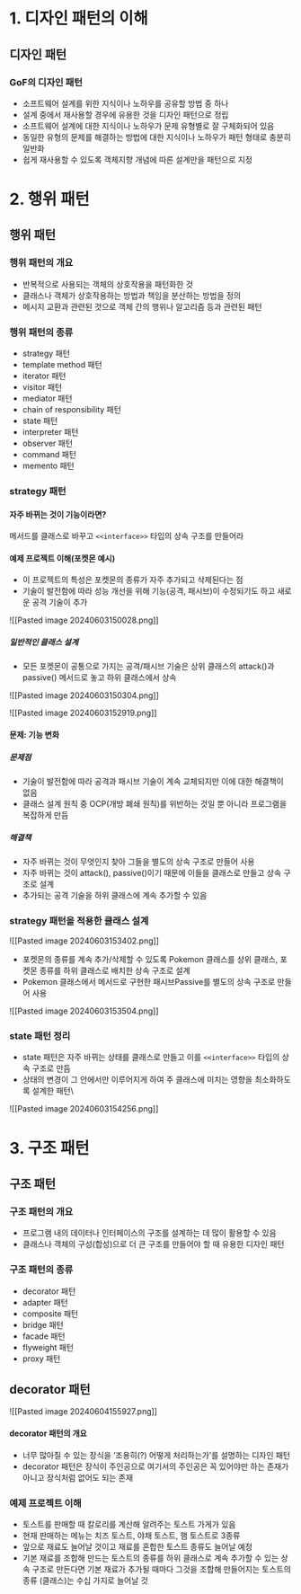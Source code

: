 
# 1. 디자인 패턴의 이해

## 디자인 패턴

### GoF의 디자인 패턴
- 소프트웨어 설계를 위한 지식이나 노하우를 공유할 방법 중 하나
- 설계 중에서 재사용할 경우에 유용한 것을 디자인 패턴으로 정립
- 소프트웨어 설계에 대한 지식이나 노하우가 문제 유형별로 잘 구체화되어 있음
- 동일한 유형의 문제를 해결하는 방법에 대한 지식이나 노하우가 패턴 형태로 충분히 일반화
- 쉽게 재사용할 수 있도록 객체지향 개념에 따른 설계만을 패턴으로 지정



# 2. 행위 패턴
## 행위 패턴

### 행위 패턴의 개요
- 반복적으로 사용되는 객체의 상호작용을 패턴화한 것
- 클래스나 객체가 상호작용하는 방법과 책임을 분산하는 방법을 정의
- 메시지 교환과 관련된 것으로 객체 간의 행위나 알고리즘 등과 관련된 패턴

### 행위 패턴의 종류
- strategy 패턴
- template method 패턴
- iterator 패턴
- visitor 패턴
- mediator 패턴
- chain of responsibility 패턴
- state 패턴
- interpreter 패턴
- observer 패턴
- command 패턴
- memento 패턴

### strategy 패턴

#### 자주 바뀌는 것이 기능이라면?
메서드를 클래스로 바꾸고 `<<interface>>` 타입의 상속 구조를 만들어라

#### 예제 프로젝트 이해(포켓몬 예시)
- 이 프로젝트의 특성은 포켓몬의 종류가 자주 추가되고 삭제된다는 점
- 기술이 발전함에 따라 성능 개선을 위해 기능(공격, 패시브)이 수정되기도 하고 새로운 공격 기술이 추가

![[Pasted image 20240603150028.png]]


##### 일반적인 클래스 설계
- 모든 포켓몬이 공통으로 가지는 공격/패시브 기술은 상위 클래스의 attack()과 passive() 메서드로 놓고 하위 클래스에서 상속

![[Pasted image 20240603150304.png]]


![[Pasted image 20240603152919.png]]


#### 문제: 기능 변화

##### 문제점
- 기술이 발전함에 따라 공격과 패시브 기술이 계속 교체되지만 이에 대한 해결책이 없음
- 클래스 설계 원칙 중 OCP(개방 폐쇄 원칙)를 위반하는 것일 뿐 아니라 프로그램을 복잡하게 만듬

##### 해결책
- 자주 바뀌는 것이 무엇인지 찾아 그들을 별도의 상속 구조로 만들어 사용
- 자주 바뀌는 것이 attack(), passive()이기 때문에 이들을 클래스로 만들고 상속 구조로 설계
- 추가되는 공격 기술을 하위 클래스에 계속 추가할 수 있음


### strategy 패턴을 적용한 클래스 설계

![[Pasted image 20240603153402.png]]

- 포켓몬의 종류를 계속 추가/삭제할 수 있도록 Pokemon 클래스를 상위 클래스, 포켓몬 종류를 하위 클래스로 배치한 상속 구조로 설계
- Pokemon 클래스에서 메서드로 구현한 패시브Passive를 별도의 상속 구조로 만들어 사용

![[Pasted image 20240603153504.png]]


### state 패턴 정리
- state 패턴은 자주 바뀌는 상태를 클래스로 만들고 이를 `<<interface>>` 타입의 상속 구조로 만듬
- 상태의 변경이 그 안에서만 이루어지게 하여 주 클래스에 미치는 영향을 최소화하도록 설계한 패턴\

![[Pasted image 20240603154256.png]]





# 3. 구조 패턴

## 구조 패턴

### 구조 패턴의 개요
- 프로그램 내의 데이터나 인터페이스의 구조를 설계하는 데 많이 활용할 수 있음
- 클래스나 객체의 구성(합성)으로 더 큰 구조를 만들어야 할 때 유용한 디자인 패턴

### 구조 패턴의 종류
- decorator 패턴
- adapter 패턴
- composite 패턴
- bridge 패턴
- facade 패턴
- flyweight 패턴
- proxy 패턴


## decorator 패턴

![[Pasted image 20240604155927.png]]

#### decorator 패턴의 개요
- 너무 많아질 수 있는 장식을 ‘조용히(?) 어떻게 처리하는가’를 설명하는 디자인 패턴
- decorator 패턴은 장식이 주인공으로 여기서의 주인공은 꼭 있어야만 하는 존재가 아니고 장식처럼 없어도 되는 존재

### 예제 프로젝트 이해
- 토스트를 판매할 때 칼로리를 계산해 알려주는 토스트 가게가 있음
- 현재 판매하는 메뉴는 치즈 토스트, 야채 토스트, 햄 토스트로 3종류
- 앞으로 재료도 늘어날 것이고 재료를 혼합한 토스트 종류도 늘어날 예정
- 기본 재료를 조합해 만드는 토스트의 종류를 하위 클래스로 계속 추가할 수 있는 상속 구조로 만든다면 기본 재료가 추가될 때마다 그것을 조합해 만들어지는 토스트의 종류 (클래스)는 수십 가지로 늘어날 것